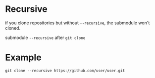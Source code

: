 # Recursive
if you clone repositories but without `--recursive`, the submodule won't cloned.

submodule `--recursive` after `git clone`

# Example
`git clone --recursive https://github.com/user/user.git`
